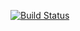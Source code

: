 [![Build Status](https://travis-ci.org/thiagoprocaci/networks-models.svg?branch=master)](https://travis-ci.org/thiagoprocaci/networks-models)